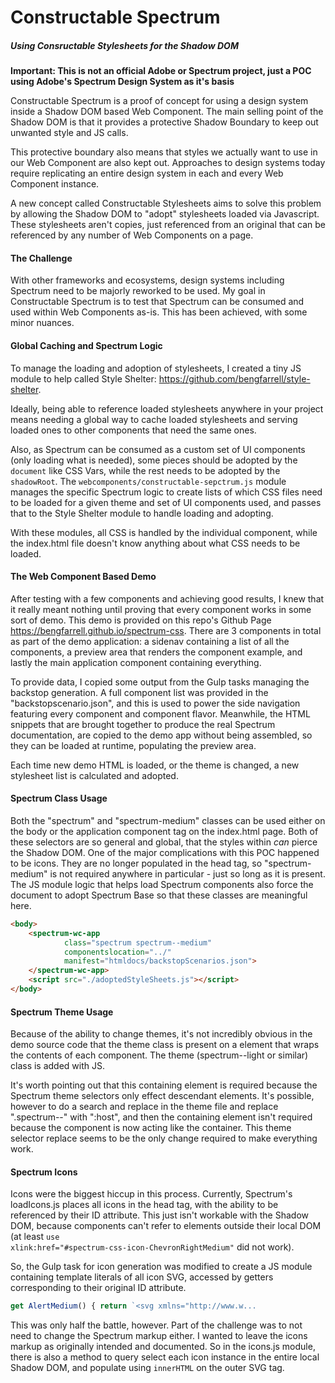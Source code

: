 # Constructable Spectrum
##### Using Consructable Stylesheets for the Shadow DOM


**Important: This is not an official Adobe or Spectrum project, just a POC using Adobe's Spectrum Design System as it's basis**

Constructable Spectrum is a proof of concept for using a design system inside a Shadow DOM based Web Component.
The main selling point of the Shadow DOM is that it provides a protective Shadow Boundary to keep out unwanted style and JS calls.

This protective boundary also means that styles we actually want to use in our Web Component are also kept out. 
Approaches to design systems today require replicating an entire design system in each and every Web Component instance.

A new concept called Constructable Stylesheets aims to solve this problem by allowing the Shadow DOM to "adopt" stylesheets loaded
via Javascript. These stylesheets aren't copies, just referenced from an original that can be referenced by any number of Web Components
on a page.

#### The Challenge

With other frameworks and ecosystems, design systems including Spectrum need to be majorly reworked to be used.
My goal in Constructable Spectrum is to test that Spectrum can be consumed and used within Web Components as-is. This has been achieved, with some minor
nuances.

#### Global Caching and Spectrum Logic

To manage the loading and adoption of stylesheets, I created a tiny JS module to help called Style Shelter:
https://github.com/bengfarrell/style-shelter.

Ideally, being able to reference loaded stylesheets anywhere in your project means needing a global way to cache loaded 
stylesheets and serving loaded ones to other components that need the same ones.

Also, as Spectrum can be consumed as a custom set of UI components (only loading what is needed), some pieces should be adopted
by the <code>document</code> like CSS Vars, while the rest needs to be adopted by the <code>shadowRoot</code>. The <code>webcomponents/constructable-sepctrum.js</code> 
module manages the specific Spectrum logic to create lists of which CSS files need to be loaded for a given theme and set of UI components used, and
passes that to the Style Shelter module to handle loading and adopting.

With these modules, all CSS is handled by the individual component, while the index.html file doesn't 
know anything about what CSS needs to be loaded.


#### The Web Component Based Demo

After testing with a few components and achieving good results, I knew that it really meant nothing
until proving that every component works in some sort of demo. This demo is provided on this repo's Github Page https://bengfarrell.github.io/spectrum-css. There are 3 components in total
as part of the demo application: a sidenav containing a list of all the components, a preview area that renders the component example, and lastly the main application component
containing everything.

To provide data, I copied some output from the Gulp tasks managing the backstop generation. A full component list was provided in the "backstopscenario.json", and this is used to
power the side navigation featuring every component and component flavor. Meanwhile, the HTML snippets that are brought together to produce the real
Spectrum documentation, are copied to the demo app without being assembled, so they can be loaded at runtime, populating the preview area.

Each time new demo HTML is loaded, or the theme is changed, a new stylesheet list is calculated and adopted.

#### Spectrum Class Usage

Both the "spectrum" and "spectrum-medium" classes can be used either on the body or the application
component tag on the index.html page. Both of these selectors are so general and global, that the styles within <em>can</em> pierce the Shadow DOM.
One of the major complications with this POC happened to be icons. They are no longer populated in the head tag, so "spectrum-medium" is not required anywhere
in particular - just so long as it is present. The JS module logic that helps load Spectrum components also force the document to adopt
Spectrum Base so that these classes are meaningful here.

```html
<body>
    <spectrum-wc-app
            class="spectrum spectrum--medium"
            componentslocation="../"
            manifest="htmldocs/backstopScenarios.json">
    </spectrum-wc-app>
    <script src="./adoptedStyleSheets.js"></script>
</body>

```
 
#### Spectrum Theme Usage 

Because of the ability to change themes, it's not incredibly obvious in the demo source code that the theme class is present on a element that wraps the contents
of each component. The theme (spectrum--light or similar) class is added with JS.

It's worth pointing out that this containing element is required because the Spectrum theme selectors only effect descendant elements. It's possible, however to
do a search and replace in the theme file and replace ".spectrum--<theme>" with ":host", and then the containing element isn't required because the component is now 
acting like the container. This theme selector replace seems to be the only change required to make everything work.

#### Spectrum Icons

Icons were the biggest hiccup in this process. Currently, Spectrum's loadIcons.js places all icons in the head tag, with the ability to be referenced by their ID attribute.
This just isn't workable with the Shadow DOM, because components can't refer to elements outside their local DOM (at least <code>use xlink:href="#spectrum-css-icon-ChevronRightMedium"</code> did not work).

So, the Gulp task for icon generation was modified to create a JS module containing template literals of all icon SVG, accessed by getters corresponding to their original ID attribute.

```javascript
get AlertMedium() { return `<svg xmlns="http://www.w...
```

This was only half the battle, however. Part of the challenge was to not need to change the Spectrum markup either. I wanted to leave the icons markup as originally intended
and documented. So in the icons.js module, there is also a method to query select each icon instance in the entire local Shadow DOM, and populate using <code>innerHTML</code> on the outer SVG tag.

